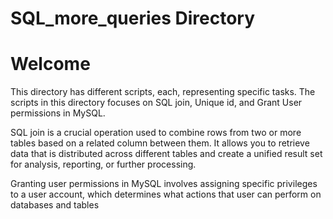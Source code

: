 # SQL_more_queries Directory

# Welcome

This directory has different scripts, each, representing specific tasks. The scripts in this directory focuses on SQL join, Unique id, and Grant User permissions in MySQL.

SQL join is a crucial operation used to combine rows from two or more tables based on a related column between them. It allows you to retrieve data that is distributed across different tables and create a unified result set for analysis, reporting, or further processing.

Granting user permissions in MySQL involves assigning specific privileges to a user account, which determines what actions that user can perform on databases and tables